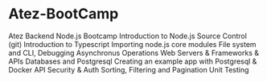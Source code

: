 # Atez-BootCamp
Atez Backend Node.js Bootcamp
Introduction to Node.js 
Source Control (git)
Introduction to Typescript
Importing node.js core modules
File system and CLI, Debugging
Asynchronus Operations
Web Servers & Frameworks & APIs
Databases and Postgresql
Creating an example app with Postgresql & Docker
API Security & Auth
Sorting, Filtering and Pagination
Unit Testing